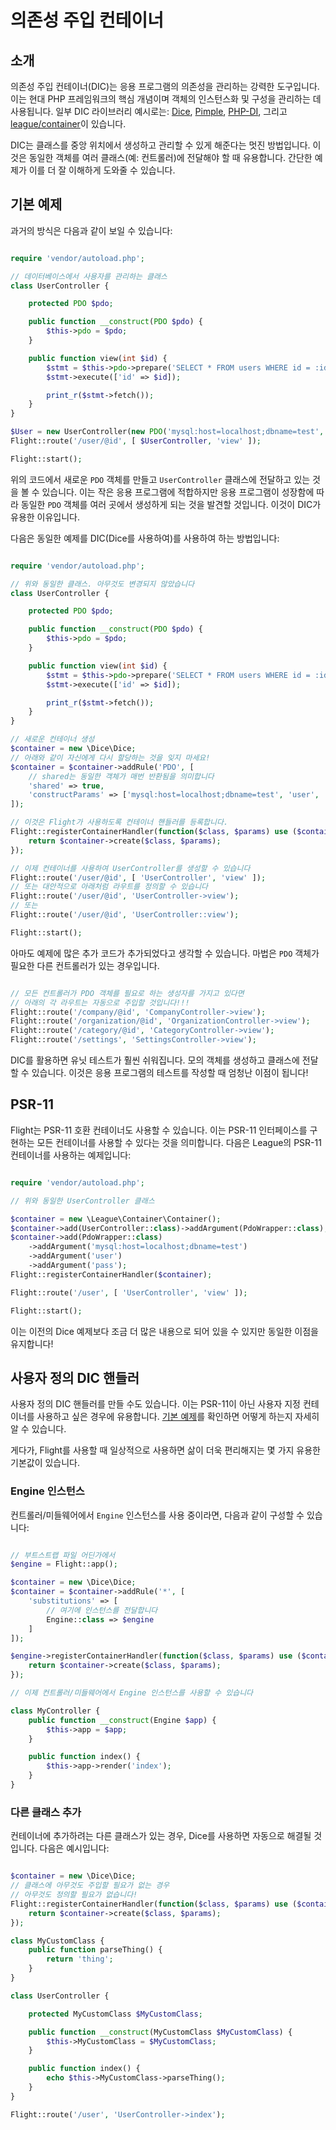 # 의존성 주입 컨테이너

## 소개

의존성 주입 컨테이너(DIC)는 응용 프로그램의 의존성을 관리하는 강력한 도구입니다. 이는 현대 PHP 프레임워크의 핵심 개념이며 객체의 인스턴스화 및 구성을 관리하는 데 사용됩니다. 일부 DIC 라이브러리 예시로는: [Dice](https://r.je/dice), [Pimple](https://pimple.symfony.com/), [PHP-DI](http://php-di.org/), 그리고 [league/container](https://container.thephpleague.com/)이 있습니다.

DIC는 클래스를 중앙 위치에서 생성하고 관리할 수 있게 해준다는 멋진 방법입니다. 이것은 동일한 객체를 여러 클래스(예: 컨트롤러)에 전달해야 할 때 유용합니다. 간단한 예제가 이를 더 잘 이해하게 도와줄 수 있습니다.

## 기본 예제

과거의 방식은 다음과 같이 보일 수 있습니다:
```php

require 'vendor/autoload.php';

// 데이터베이스에서 사용자를 관리하는 클래스
class UserController {

	protected PDO $pdo;

	public function __construct(PDO $pdo) {
		$this->pdo = $pdo;
	}

	public function view(int $id) {
		$stmt = $this->pdo->prepare('SELECT * FROM users WHERE id = :id');
		$stmt->execute(['id' => $id]);

		print_r($stmt->fetch());
	}
}

$User = new UserController(new PDO('mysql:host=localhost;dbname=test', 'user', 'pass'));
Flight::route('/user/@id', [ $UserController, 'view' ]);

Flight::start();
```

위의 코드에서 새로운 `PDO` 객체를 만들고 `UserController` 클래스에 전달하고 있는 것을 볼 수 있습니다. 이는 작은 응용 프로그램에 적합하지만 응용 프로그램이 성장함에 따라 동일한 `PDO` 객체를 여러 곳에서 생성하게 되는 것을 발견할 것입니다. 이것이 DIC가 유용한 이유입니다.

다음은 동일한 예제를 DIC(Dice를 사용하여)를 사용하여 하는 방법입니다:
```php

require 'vendor/autoload.php';

// 위와 동일한 클래스. 아무것도 변경되지 않았습니다
class UserController {

	protected PDO $pdo;

	public function __construct(PDO $pdo) {
		$this->pdo = $pdo;
	}

	public function view(int $id) {
		$stmt = $this->pdo->prepare('SELECT * FROM users WHERE id = :id');
		$stmt->execute(['id' => $id]);

		print_r($stmt->fetch());
	}
}

// 새로운 컨테이너 생성
$container = new \Dice\Dice;
// 아래와 같이 자신에게 다시 할당하는 것을 잊지 마세요!
$container = $container->addRule('PDO', [
	// shared는 동일한 객체가 매번 반환됨을 의미합니다
	'shared' => true,
	'constructParams' => ['mysql:host=localhost;dbname=test', 'user', 'pass' ]
]);

// 이것은 Flight가 사용하도록 컨테이너 핸들러를 등록합니다.
Flight::registerContainerHandler(function($class, $params) use ($container) {
	return $container->create($class, $params);
});

// 이제 컨테이너를 사용하여 UserController를 생성할 수 있습니다
Flight::route('/user/@id', [ 'UserController', 'view' ]);
// 또는 대안적으로 아래처럼 라우트를 정의할 수 있습니다
Flight::route('/user/@id', 'UserController->view');
// 또는
Flight::route('/user/@id', 'UserController::view');

Flight::start();
```

아마도 예제에 많은 추가 코드가 추가되었다고 생각할 수 있습니다. 마법은 `PDO` 객체가 필요한 다른 컨트롤러가 있는 경우입니다.

```php

// 모든 컨트롤러가 PDO 객체를 필요로 하는 생성자를 가지고 있다면
// 아래의 각 라우트는 자동으로 주입할 것입니다!!!
Flight::route('/company/@id', 'CompanyController->view');
Flight::route('/organization/@id', 'OrganizationController->view');
Flight::route('/category/@id', 'CategoryController->view');
Flight::route('/settings', 'SettingsController->view');
```

DIC를 활용하면 유닛 테스트가 훨씬 쉬워집니다. 모의 객체를 생성하고 클래스에 전달할 수 있습니다. 이것은 응용 프로그램의 테스트를 작성할 때 엄청난 이점이 됩니다!

## PSR-11

Flight는 PSR-11 호환 컨테이너도 사용할 수 있습니다. 이는 PSR-11 인터페이스를 구현하는 모든 컨테이너를 사용할 수 있다는 것을 의미합니다. 다음은 League의 PSR-11 컨테이너를 사용하는 예제입니다:

```php

require 'vendor/autoload.php';

// 위와 동일한 UserController 클래스

$container = new \League\Container\Container();
$container->add(UserController::class)->addArgument(PdoWrapper::class);
$container->add(PdoWrapper::class)
	->addArgument('mysql:host=localhost;dbname=test')
	->addArgument('user')
	->addArgument('pass');
Flight::registerContainerHandler($container);

Flight::route('/user', [ 'UserController', 'view' ]);

Flight::start();
```

이는 이전의 Dice 예제보다 조금 더 많은 내용으로 되어 있을 수 있지만 동일한 이점을 유지합니다!

## 사용자 정의 DIC 핸들러

사용자 정의 DIC 핸들러를 만들 수도 있습니다. 이는 PSR-11이 아닌 사용자 지정 컨테이너를 사용하고 싶은 경우에 유용합니다. [기본 예제](#basic-example)를 확인하면 어떻게 하는지 자세히 알 수 있습니다.

게다가, Flight를 사용할 때 일상적으로 사용하면 삶이 더욱 편리해지는 몇 가지 유용한 기본값이 있습니다.

### Engine 인스턴스

컨트롤러/미들웨어에서 `Engine` 인스턴스를 사용 중이라면, 다음과 같이 구성할 수 있습니다:

```php

// 부트스트랩 파일 어딘가에서
$engine = Flight::app();

$container = new \Dice\Dice;
$container = $container->addRule('*', [
	'substitutions' => [
		// 여기에 인스턴스를 전달합니다
		Engine::class => $engine
	]
]);

$engine->registerContainerHandler(function($class, $params) use ($container) {
	return $container->create($class, $params);
});

// 이제 컨트롤러/미들웨어에서 Engine 인스턴스를 사용할 수 있습니다

class MyController {
	public function __construct(Engine $app) {
		$this->app = $app;
	}

	public function index() {
		$this->app->render('index');
	}
}
```

### 다른 클래스 추가

컨테이너에 추가하려는 다른 클래스가 있는 경우, Dice를 사용하면 자동으로 해결될 것입니다. 다음은 예시입니다:

```php

$container = new \Dice\Dice;
// 클래스에 아무것도 주입할 필요가 없는 경우
// 아무것도 정의할 필요가 없습니다!
Flight::registerContainerHandler(function($class, $params) use ($container) {
	return $container->create($class, $params);
});

class MyCustomClass {
	public function parseThing() {
		return 'thing';
	}
}

class UserController {

	protected MyCustomClass $MyCustomClass;

	public function __construct(MyCustomClass $MyCustomClass) {
		$this->MyCustomClass = $MyCustomClass;
	}

	public function index() {
		echo $this->MyCustomClass->parseThing();
	}
}

Flight::route('/user', 'UserController->index');
```  